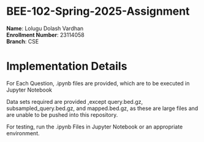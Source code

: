 # BEE-102-Spring-2025-Assignment
**Name**: Lolugu Dolash Vardhan<br>
**Enrollment Number**: 23114058<br>
**Branch**: CSE<br>

# Implementation Details

For Each Question, .ipynb files are provided, which are to be executed in Jupyter Notebook<be>

Data sets required are provided ,except query.bed.gz, subsampled_query.bed.gz, and mapped.bed.gz, as these are large files and are unable to be pushed into this repository.<be>

For testing, run the .ipynb Files in Jupyter Notebook or an appropriate environment.<br>
